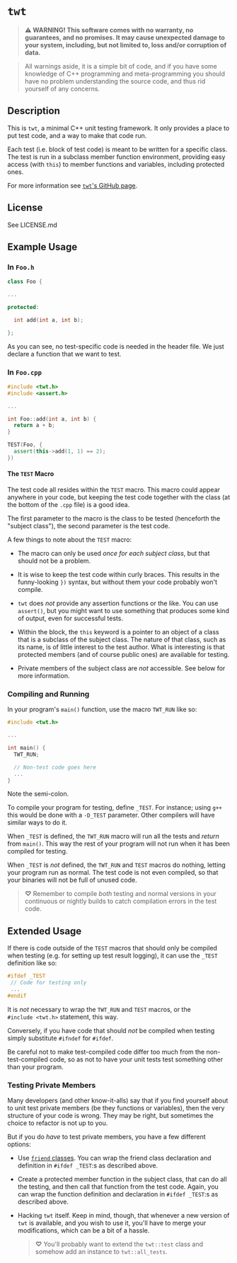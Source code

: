# `twt` #

> **⚠ WARNING!  This software comes with no warranty, no guarantees, and no
> promises.  It may cause unexpected damage to your system, including, but not
> limited to, loss and/or corruption of data.**

> All warnings aside, it is a simple bit of code, and if you have some knowledge
> of C++ programming and meta-programming you should have no problem
> understanding the source code, and thus rid yourself of any concerns.

## Description ##

This is `twt`, a minimal C++ unit testing framework.  It only provides a place
to put test code, and a way to make that code run.

Each test (i.e. block of test code) is meant to be written for a specific class.
The test is run in a subclass member function environment, providing easy access
(with `this`) to member functions and variables, including protected ones.

For more information see [`twt`'s GitHub page](https://github.com/Munkei/twt).

## License ##

See LICENSE.md

## Example Usage ##

### In `Foo.h` ###

```c++
class Foo {

...

protected:

  int add(int a, int b);

};
```

As you can see, no test-specific code is needed in the header file.  We just
declare a function that we want to test.

### In `Foo.cpp` ###

```c++
#include <twt.h>
#include <assert.h>

...

int Foo::add(int a, int b) {
  return a + b;
}

TEST(Foo, {
  assert(this->add(1, 1) == 2);
})
```

#### The `TEST` Macro ####

The test code all resides within the `TEST` macro.  This macro could appear
anywhere in your code, but keeping the test code together with the class (at the
bottom of the `.cpp` file) is a good idea.

The first parameter to the macro is the class to be tested (henceforth the
"subject class"), the second parameter is the test code.

A few things to note about the `TEST` macro:

*   The macro can only be used *once for each subject class*, but that should not
    be a problem.

*   It is wise to keep the test code within curly braces.  This results in the
    funny-looking `})` syntax, but without them your code probably won't
    compile.

*   `twt` does *not* provide any assertion functions or the like.  You can use
    `assert()`, but you might want to use something that produces some kind of
    output, even for successful tests.

*   Within the block, the `this` keyword is a pointer to an object of a class that
    is a subclass of the subject class.  The nature of that class, such as its
    name, is of little interest to the test author.  What is interesting is that
    protected members (and of course public ones) are available for testing.

*   Private members of the subject class are *not* accessible.  See below for more
    information.

### Compiling and Running ###

In your program's `main()` function, use the macro `TWT_RUN` like so:

```c++
#include <twt.h>

...

int main() {
  TWT_RUN;

  // Non-test code goes here
  ...
}
```

Note the semi-colon.

To compile your program for testing, define `_TEST`.  For instance; using `g++`
this would be done with a `-D_TEST` parameter.  Other compilers will have
similar ways to do it.

When `_TEST` is defined, the `TWT_RUN` macro will run all the tests and *return*
from `main()`.  This way the rest of your program will not run when it has been
compiled for testing.

When `_TEST` is *not* defined, the `TWT_RUN` and `TEST` macros do nothing,
letting your program run as normal.  The test code is not even compiled, so that
your binaries will not be full of unused code.

> **♡** Remember to compile *both* testing and normal versions in your
> continuous or nightly builds to catch compilation errors in the test code.

## Extended Usage ##

If there is code outside of the `TEST` macros that should only be compiled when
testing (e.g. for setting up test result logging), it can use the `_TEST`
definition like so:

```c++
#ifdef _TEST
 // Code for testing only
 ...
#endif
```

It is *not* necessary to wrap the `TWT_RUN` and `TEST` macros, or the
`#include <twt.h>` statement, this way.

Conversely, if you have code that should *not* be compiled when testing simply
substitute `#ifndef` for `#ifdef`.

Be careful not to make test-compiled code differ too much from the
non-test-compiled code, so as not to have your unit tests test something other
than your program.

### Testing Private Members ###


Many developers (and other know-it-alls) say that if you find yourself about to
unit test private members (be they functions or variables), then the very
structure of your code is wrong.  They may be right, but sometimes the choice to
refactor is not up to you.

But if you do *have* to test private members, you have a few different options:

*   Use [`friend` classes](http://en.wikipedia.org/wiki/Friend_class).  You can
    wrap the friend class declaration and definition in `#ifdef _TEST`:s as
    described above.

*   Create a protected member function in the subject class, that can do all the
    testing, and then call that function from the test code.  Again, you can
    wrap the function definition and declaration in `#ifdef _TEST`:s as
    described above.

*   Hacking `twt` itself.  Keep in mind, though, that whenever a new version of
    `twt` is available, and you wish to use it, you'll have to merge your
    modifications, which can be a bit of a hassle.

    > **♡** You'll probably want to extend the `twt::test` class and somehow add
    > an instance to `twt::all_tests`.
